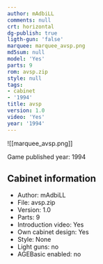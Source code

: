 ```yaml
---
author: mAdbiLL
comments: null
crt: horizontal
dg-publish: true
ligth-gun: 'false'
marquee: marquee_avsp.png
md5sum: null
model: 'Yes'
parts: 9
rom: avsp.zip
style: null
tags:
- cabinet
- '1994'
title: avsp
version: 1.0
video: 'Yes'
year: '1994'
---
```


![[marquee_avsp.png]]

Game published year: 1994

## Cabinet information

- Author: mAdbiLL
- File: avsp.zip
- Version: 1.0
- Parts: 9
- Introduction video: Yes
- Own cabinet design: Yes
- Style: None
- Light guns: no
- AGEBasic enabled: no

